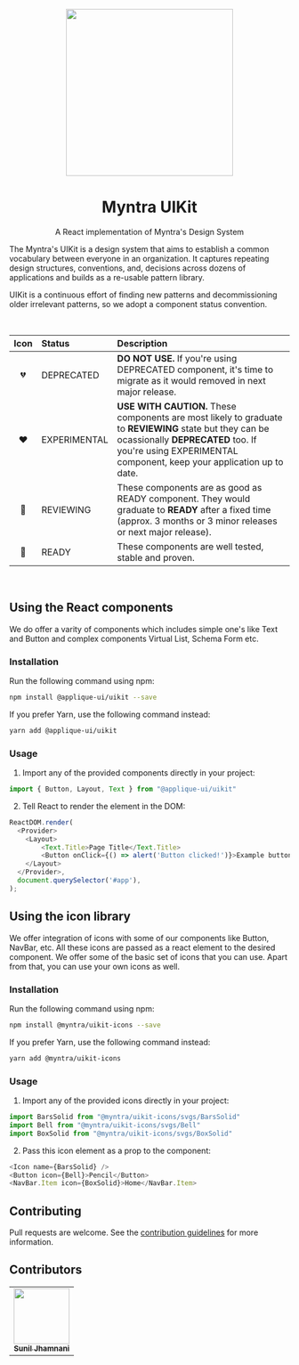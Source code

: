 <p align="center">
  <img width="300px" src="https://myntrascmuistatic.myntassets.com/partner-assets/applique/images/homepage/myntraStichLogo.png">
</p>

<h1 align="center">Myntra UIKit</h1>

<p align="center">A React implementation of Myntra's Design System</p>

The Myntra's UIKit is a design system that aims to establish a common vocabulary between everyone in an organization. 
It captures repeating design structures, conventions, and, decisions across dozens of applications and builds as a re-usable pattern library.

UIKit is a continuous effort of finding new patterns and decommissioning older irrelevant patterns, so we adopt a component status convention.

<br />

| Icon | Status       | Description                                                                                                                                                                                                          |
| :--: | :----------- | :------------------------------------------------------------------------------------------------------------------------------------------------------------------------------------------------------------------- |
|  💔  | DEPRECATED   | **DO NOT USE.** If you're using DEPRECATED component, it's time to migrate as it would removed in next major release.                                                                                                |
|  ❤️  | EXPERIMENTAL | **USE WITH CAUTION.** These components are most likely to graduate to **REVIEWING** state but they can be ocassionally **DEPRECATED** too. If you're using EXPERIMENTAL component, keep your application up to date. |
|  💛  | REVIEWING    | These components are as good as READY component. They would graduate to **READY** after a fixed time (approx. 3 months or 3 minor releases or next major release).                                                   |
|  💚  | READY        | These components are well tested, stable and proven. |

<br />

## Using the React components

We do offer a varity of components which includes simple one's like Text and Button and complex components Virtual List, Schema Form etc.

### Installation
Run the following command using npm:

```bash
npm install @applique-ui/uikit --save
```
If you prefer Yarn, use the following command instead:

```bash
yarn add @applique-ui/uikit
```

### Usage
1. Import any of the provided components directly in your project:

```js
import { Button, Layout, Text } from "@applique-ui/uikit"
```

2. Tell React to render the element in the DOM:

```js
ReactDOM.render(
  <Provider>
    <Layout>
        <Text.Title>Page Title</Text.Title>
        <Button onClick={() => alert('Button clicked!')}>Example button</Button>
    </Layout>
  </Provider>,
  document.querySelector('#app'),
);
```

## Using the icon library

We offer integration of icons with some of our components like Button, NavBar, etc. All these icons are passed as a react element to the desired
component.
We offer some of the basic set of icons that you can use. Apart from that, you can use your own icons as well.

### Installation
Run the following command using npm:

```bash
npm install @myntra/uikit-icons --save
```
If you prefer Yarn, use the following command instead:

```bash
yarn add @myntra/uikit-icons
```

### Usage
1. Import any of the provided icons directly in your project:

```js
import BarsSolid from "@myntra/uikit-icons/svgs/BarsSolid"
import Bell from "@myntra/uikit-icons/svgs/Bell"
import BoxSolid from "@myntra/uikit-icons/svgs/BoxSolid"
```

2. Pass this icon element as a prop to the component:
```js
<Icon name={BarsSolid} />
<Button icon={Bell}>Pencil</Button>
<NavBar.Item icon={BoxSolid}>Home</NavBar.Item>
```

## Contributing
Pull requests are welcome. See the [contribution guidelines](https://uikit.myntra.com/contributing) for more information.

## Contributors

<!-- ALL-CONTRIBUTORS-LIST:START - Do not remove or modify this section -->
<!-- prettier-ignore-start -->
<!-- markdownlint-disable -->
<table>
  <tr>
    <td align="center"><a href="https://github.com/sunil-jhamnani"><img src="https://avatars.githubusercontent.com/u/54964764?v=4" width="100px;" alt=""/><br /><sub><b>Sunil Jhamnani</b></sub></a></td>
    </tr>
  <table>
